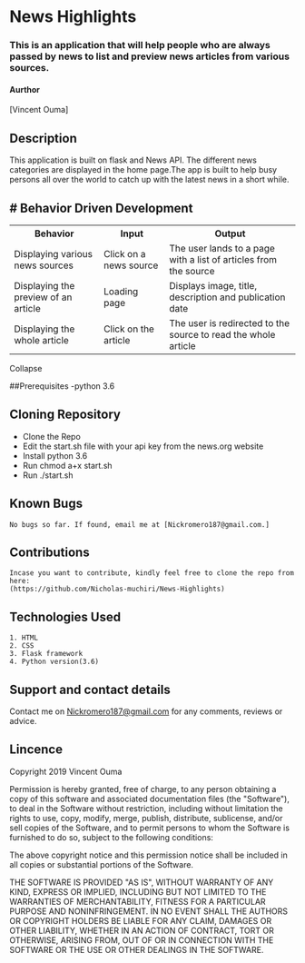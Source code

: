 # News Highlights
### This is an application that will help people who are always passed by news to list and preview news articles from various sources.

#### Aurthor
[Vincent Ouma]

## Description
This application is built on flask and News API. The different news categories are displayed in the home page.The app is built to help busy persons all over the world to catch up with the latest news in a short while.


## # Behavior Driven Development
<table>
    <tr>
      <th>Behavior</th> 
      <th>Input</th> 
      <th>Output</th>   
    </tr>
    <tr>
        <td>Displaying various news sources</td>
        <td>Click on a news source</td>
        <td>The user lands to a page with a list of articles from the source</td>
    </tr>
    <tr>
        <td>Displaying the preview of an article</td>
        <td>Loading page</td>
        <td>Displays image, title, description and publication date</td>
    </tr>
    <tr>
        <td>Displaying the whole article</td>
        <td>Click on the article</td>
        <td>The user is redirected to the source to read the whole article</td>
    </tr>
</table>
Collapse






##Prerequisites
  -python 3.6

## Cloning Repository
  - Clone the Repo
  - Edit the start.sh file with your api key from the news.org website
  - Install python 3.6
  - Run chmod a+x start.sh
  - Run ./start.sh
## Known Bugs
    No bugs so far. If found, email me at [Nickromero187@gmail.com.]

## Contributions
    Incase you want to contribute, kindly feel free to clone the repo from here:
    (https://github.com/Nicholas-muchiri/News-Highlights)

## Technologies Used
    1. HTML
    2. CSS
    3. Flask framework
    4. Python version(3.6)

## Support and contact details
Contact me on Nickromero187@gmail.com for any comments, reviews or advice.

## Lincence

Copyright 2019 Vincent Ouma

Permission is hereby granted, free of charge, to any person obtaining a copy of this software and associated documentation files (the "Software"), to deal in the Software without restriction, including without limitation the rights to use, copy, modify, merge, publish, distribute, sublicense, and/or sell copies of the Software, and to permit persons to whom the Software is furnished to do so, subject to the following conditions:

The above copyright notice and this permission notice shall be included in all copies or substantial portions of the Software.

THE SOFTWARE IS PROVIDED "AS IS", WITHOUT WARRANTY OF ANY KIND, EXPRESS OR IMPLIED, INCLUDING BUT NOT LIMITED TO THE WARRANTIES OF MERCHANTABILITY, FITNESS FOR A PARTICULAR PURPOSE AND NONINFRINGEMENT. IN NO EVENT SHALL THE AUTHORS OR COPYRIGHT HOLDERS BE LIABLE FOR ANY CLAIM, DAMAGES OR OTHER LIABILITY, WHETHER IN AN ACTION OF CONTRACT, TORT OR OTHERWISE, ARISING FROM, OUT OF OR IN CONNECTION WITH THE SOFTWARE OR THE USE OR OTHER DEALINGS IN THE SOFTWARE.
